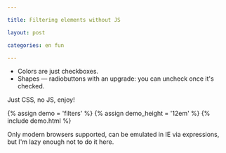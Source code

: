 ```yaml
---

title: Filtering elements without JS

layout: post

categories: en fun

---
```


- Colors are just checkboxes.
- Shapes — radiobuttons with an upgrade: you can uncheck once it's checked.

Just CSS, no JS, enjoy!

{% assign demo = 'filters' %}
{% assign demo_height = '12em' %}
{% include demo.html %}

Only modern browsers supported, can be emulated in IE via expressions, but I'm lazy enough not to do it here.